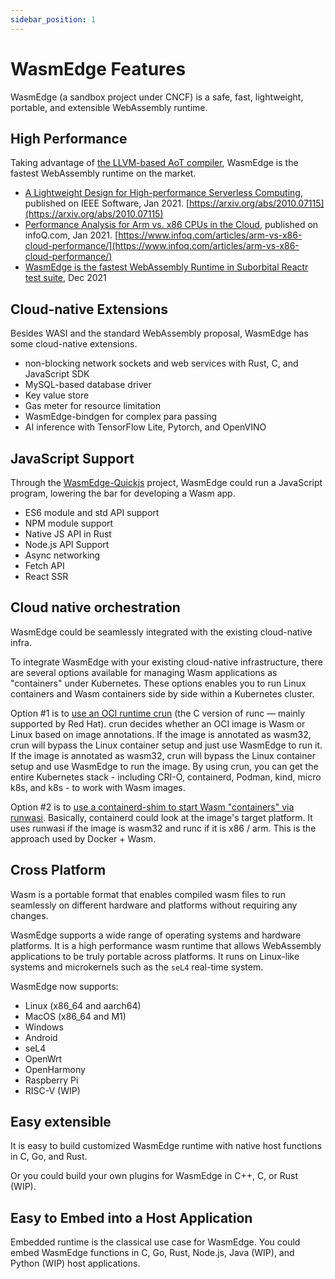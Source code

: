 ```yaml
---
sidebar_position: 1
---
```


# WasmEdge Features

WasmEdge (a sandbox project under CNCF) is a safe, fast, lightweight, portable, and extensible WebAssembly runtime.

## High Performance

Taking advantage of [the LLVM-based AoT compiler](../build-and-run/aot), WasmEdge is the fastest WebAssembly runtime on the market.

* [A Lightweight Design for High-performance Serverless Computing](https://arxiv.org/abs/2010.07115), published on IEEE Software, Jan 2021. [https://arxiv.org/abs/2010.07115](https://arxiv.org/abs/2010.07115)
* [Performance Analysis for Arm vs. x86 CPUs in the Cloud](https://www.infoq.com/articles/arm-vs-x86-cloud-performance/), published on infoQ.com, Jan 2021. [https://www.infoq.com/articles/arm-vs-x86-cloud-performance/](https://www.infoq.com/articles/arm-vs-x86-cloud-performance/)
* [WasmEdge is the fastest WebAssembly Runtime in Suborbital Reactr test suite](https://blog.suborbital.dev/suborbital-wasmedge), Dec 2021

## Cloud-native Extensions

Besides WASI and the standard WebAssembly proposal, WasmEdge has some cloud-native extensions.

* non-blocking network sockets and web services with Rust, C, and JavaScript SDK
* MySQL-based database driver
* Key value store
* Gas meter for resource limitation
* WasmEdge-bindgen for complex para passing
* AI inference with TensorFlow Lite, Pytorch, and OpenVINO

## JavaScript Support

Through the [WasmEdge-Quickjs](https://github.com/second-state/wasmedge-quickjs) project, WasmEdge could run a JavaScript program, lowering the bar for developing a Wasm app.

* ES6 module and std API support
* NPM module support
* Native JS API in Rust
* Node.js API Support
* Async networking
* Fetch API
* React SSR

## Cloud native orchestration

WasmEdge could be seamlessly integrated with the existing cloud-native infra.

To integrate WasmEdge with your existing cloud-native infrastructure, there are several options available for managing Wasm applications as "containers" under Kubernetes. These options enables you to run Linux containers and Wasm containers side by side within a Kubernetes cluster. 

Option #1 is to [use an OCI runtime crun](../deploy/oci-runtime/crun) (the C version of runc — mainly supported by Red Hat). crun decides whether an OCI image is Wasm or Linux based on image annotations. If the image is annotated as wasm32, crun will bypass the Linux container setup and just use WasmEdge to run it. If the image is annotated as wasm32, crun will bypass the Linux container setup and use WasmEdge to run the image. By using crun, you can get the entire Kubernetes stack - including CRI-O, containerd, Podman, kind, micro k8s, and k8s - to work with Wasm images.

Option #2 is to [use a containerd-shim to start Wasm "containers" via runwasi](../deploy/oci-runtime/containerd). Basically, containerd could look at the image's target platform. It uses runwasi if the image is wasm32 and runc if it is x86 / arm. This is the approach used by Docker + Wasm.

## Cross Platform

Wasm is a portable format that enables compiled wasm files to run seamlessly on different hardware and platforms without requiring any changes. 

WasmEdge supports a wide range of operating systems and hardware platforms. It is a high performance wasm runtime that allows WebAssembly applications to be truly portable across platforms. It runs on Linux-like systems and microkernels such as the `seL4` real-time system.

WasmEdge now supports:

* Linux (x86_64 and aarch64)
* MacOS (x86_64 and M1)
* Windows
* Android
* seL4
* OpenWrt
* OpenHarmony
* Raspberry Pi
* RISC-V (WIP)

## Easy extensible

It is easy to build customized WasmEdge runtime with native host functions in C, Go, and Rust.

Or you could build your own plugins for WasmEdge in C++, C, or Rust (WIP).

## Easy to Embed into a Host Application

Embedded runtime is the classical use case for WasmEdge. You could embed WasmEdge functions in C, Go, Rust, Node.js, Java (WIP), and Python (WIP) host applications.








 
